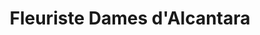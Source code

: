 ---
title: "Fleuriste Dames d'Alcantara"
url: /montreal/fleuriste-dames-dalcantara/
shop: florist
---